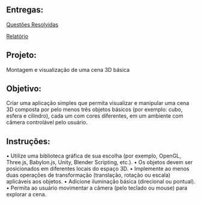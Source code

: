 ## Entregas:
[Questões Resolvidas](./atividadeCG3D.pdf)    

[Relatório](./relatório_CG.pdf)
## Projeto: 
Montagem e visualização de uma cena 3D básica
## Objetivo:
Criar uma aplicação simples que permita visualizar e manipular uma cena 3D composta por pelo menos
três objetos básicos (por exemplo: cubo, esfera e cilindro), cada um com cores diferentes, em um
ambiente com câmera controlável pelo usuário.
## Instruções:
• Utilize uma biblioteca gráfica de sua escolha (por exemplo, OpenGL, Three.js, Babylon.js, Unity,
Blender Scripting, etc.).
• Os objetos devem ser posicionados em diferentes locais do espaço 3D.
• Implemente ao menos duas operações de transformação (translação, rotação ou escala)
aplicáveis aos objetos.
• Adicione iluminação básica (direcional ou pontual).
• Permita ao usuário movimentar a câmera (pelo teclado ou mouse) para explorar a cena.

